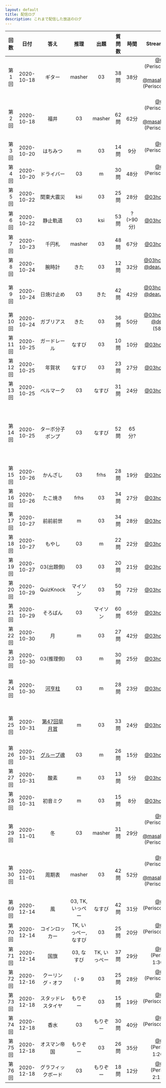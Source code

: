 ```yaml
---
layout: default
title: 配信ログ
description: これまで配信した放送のログ
---
```


| 回数 | 日付 | 答え | 推理 | 出題 | 質問数 | 時間 | Streaming URL | (備考) |
|:-:|:-:|:-:|:-:|:-:|:-:|:-:|:-:|:-:|
| 第1回 | 2020-10-18 | ギター | masher | 03 | 38問 | 38分 | [@03hcl](https://www.periscope.tv/03hcl/1mnxelREOLZJX?t=1m) (Periscope) 1:00～, [@masaharu_mada](https://www.pscp.tv/masaharu_mada/1YqJDpowwLeJV?t=14m27s) (Periscope) 14:27～ |
| 第2回 | 2020-10-18 | 福井 | 03 | masher | 62問 | 62分 | [@03hcl](https://www.periscope.tv/03hcl/1MYGNVgAnDnGw?t=1m36s) (Periscope) 1:36～, [@masaharu_mada](https://www.pscp.tv/masaharu_mada/1MYxNVgAgevxw?t=25s) (Periscope) 0:25～ |
| 第3回 | 2020-10-20 | はちみつ | m | 03 | 14問 | 9分 | [@03hcl](https://www.periscope.tv/03hcl/1zqJVePRgbWGB?t=32s) (Periscope) 0:32～ |
| 第4回 | 2020-10-20 | ドライバー | 03 | m | 30問 | 48分 | [@03hcl](https://www.periscope.tv/03hcl/1BRKjYZmPvaxw?t=35s) (Periscope) 0:35～ |
| 第5回 | 2020-10-22 | 関東大震災 | ksi | 03 | 25問 | 28分 | [@03hcl](https://www.periscope.tv/03hcl/1lPKqLBvPOAxb?t=0s) (0:00～) |
| 第6回 | 2020-10-22 | 静止軌道 | 03 | ksi | 53問 | ? (>90分) | [@03hcl](https://www.periscope.tv/03hcl/1MYGNVoEvqwGw?t=18s) (0:18～) | ミスにより配信は途中まで |
| 第7回 | 2020-10-23 | 千円札 | masher | 03 | 48問 | 67分 | [@03hcl](https://www.periscope.tv/03hcl/1gqxvaQdaOwJB?t=14s) (0:14～) |
| 第8回 | 2020-10-24 | 腕時計 | きた | 03 | 12問 | 32分 | [@03hcl](https://www.periscope.tv/03hcl/1RDGlrlrWldxL?t=2m29s) (2:29～), [@dearJmC](https://www.pscp.tv/dearJmC/1jMJgXmXELyxL?t=2m45s) (2:45～) |
| 第9回 | 2020-10-24 | 日焼け止め | 03 | きた | 42問 | 42分 | [@03hcl](https://www.periscope.tv/03hcl/1LyxBanadAEJN?t=49s) (0:49～), [@dearJmC](https://www.pscp.tv/dearJmC/1ynKOqyqZqvJR?t=1m2s) (1:02～) | 質問のスクロールを初めて導入 |
| 第10回 | 2020-10-24 | ガブリアス | きた | 03 | 36問 | 50分 | [@03hcl](https://www.periscope.tv/03hcl/1nAJEAaLXPvJL?t=35s) (0:35～), [@dearJmC](https://www.pscp.tv/dearJmC/1ynKOqyqZqvJR?t=58m8s) (58:08～) |
| 第11回 | 2020-10-25 | ガードレール | なすび | 03 | 10問 | 10分 | [@03hcl](https://www.periscope.tv/03hcl/1eaKbzgnPlXKX?t=2m20s) (2:20～) |
| 第12回 | 2020-10-25 | 年賀状 | なすび | 03 | 23問 | 27分 | [@03hcl](https://www.periscope.tv/03hcl/1MnGndDRbeMxO?t=1m5s) (1:05～) |
| 第13回 | 2020-10-25 | ベルマーク | 03 | なすび | 31問 | 24分 | [@03hcl](https://www.periscope.tv/03hcl/1lDGLyldmovJm?t=1m51s) (1:51～) |
| 第14回 | 2020-10-25 | ターボ分子ポンプ | 03 | なすび | 52問 | 65分? | - | 『真空発生器』でほぼ正解ということで終了, 配信ログは非公開化 |
| 第15回 | 2020-10-26 | かんざし | 03 | frhs | 28問 | 19分 | [@03hcl](https://www.periscope.tv/03hcl/1gqxvaNeLpjJB?t=1m1s) (1:01～) |
| 第16回 | 2020-10-26 | たこ焼き | frhs | 03 | 34問 | 27分 | [@03hcl](https://www.periscope.tv/03hcl/1yNGaBgMvzVJj?t=28s) (0:28～) |
| 第17回 | 2020-10-27 | 前前前世 | m | 03 | 34問 | 28分 | [@03hcl](https://www.periscope.tv/03hcl/1vOGwkrQrdEGB?t=1m3s) (1:03～) |
| 第18回 | 2020-10-27 | もやし | 03 | m | 22問 | 22分 | [@03hcl](https://www.periscope.tv/03hcl/1OdKrWXeqvvGX?t=1m8s) (1:08～) |
| 第19回 | 2020-10-27 | 03(出題側) | 03 | 03 | 20問 | 21分 | [@03hcl](https://www.periscope.tv/03hcl/1nAKEApMEneKL?t=2m53s) (2:53～) |
| 第20回 | 2020-10-29 | QuizKnock | マイソン | 03 | 50問 | 72分 | [@03hcl](https://www.periscope.tv/03hcl/1lPKqLOBezmxb?t=1m50s) (1:50～) | BGMを初めて導入 |
| 第21回 | 2020-10-29 | そろばん | 03 | マイソン | 60問 | 65分 | [@03hcl](https://www.periscope.tv/03hcl/1PlJQNbDnPYxE?t=41s) (0:41～) |
| 第22回 | 2020-10-30 | 月 | m | 03 | 27問 | 42分 | [@03hcl](https://www.periscope.tv/03hcl/1OyKAgZWQBaJb?t=2m12s) (2:12～) |
| 第23回 | 2020-10-30 | 03(推理側) | 03 | m | 30問 | 25分 | [@03hcl](https://www.periscope.tv/03hcl/1ypKdwZVvVdxW?t=1m2s) (1:02～) |
| 第24回 | 2020-10-30 | [河亨柱](https://ja.wikipedia.org/wiki/%E6%B2%B3%E4%BA%A8%E6%9F%B1) | 03 | m | 28問 | 23分 | [@03hcl](https://www.periscope.tv/03hcl/1ynJOqlgaBEKR?t=37s) (0:37～) | オプション: WikipediaおまかせEdition |
| 第25回 | 2020-10-31 | [第47回皐月賞](https://ja.wikipedia.org/wiki/%E7%AC%AC47%E5%9B%9E%E7%9A%90%E6%9C%88%E8%B3%9E) | m | 03 | 33問 | 24分 | [@03hcl](https://www.periscope.tv/03hcl/1gqGvajwWDqKB?t=2m15s) (2:15～) | オプション: WikipediaおまかせEdition |
| 第26回 | 2020-10-31 | [グループ魂](https://ja.wikipedia.org/wiki/%E3%82%B0%E3%83%AB%E3%83%BC%E3%83%97%E9%AD%82) | 03 | m | 26問 | 15分 | [@03hcl](https://www.periscope.tv/03hcl/1RDxlrzMrVrGL?t=2m33s) (2:33～) |
| 第27回 | 2020-10-31 | 酸素 | m | 03 | 13問 | 5分 | [@03hcl](https://www.periscope.tv/03hcl/1rmxPYyVMWLKN?t=27s) (0:27～) |
| 第28回 | 2020-10-31 | 初音ミク | m | 03 | 15問 | 8分 | [@03hcl](https://www.periscope.tv/03hcl/1ypJdwZjMzqGW?t=22s) (0:22～) |
| 第29回 | 2020-11-01 | 冬 | 03 | masher | 31問 | 29分 | [@03hcl](https://www.periscope.tv/03hcl/1ynKOqlWnjrJR?t=5m1s) (Periscope) 5:01～, [@masaharu_mada](https://www.periscope.tv/masaharu_mada/1OwGWLXPgQMJQ?t=5m7s) (Periscope) 5:07～ | Coming Soon 画面を初めて導入 |
| 第30回 | 2020-11-01 | 周期表 | masher | 03 | 42問 | 52分 | [@03hcl](https://www.periscope.tv/03hcl/1YqGoRoWwMaKv?t=4m48s) (Periscope) 4:48～, [@masaharu_mada](https://www.periscope.tv/masaharu_mada/1nAJEAgVbaoJL?t=4m42s) (Periscope) 4:42～ |
|  |  |  |  |  |  |  |  |
| 第69回 | 2020-12-14 | 風 | 03, TK, いっぺー | なすび | 42問 | 31分 | [@03hcl](https://www.periscope.tv/03hcl/1nAKELjMmVkxL?t=12m58s) (Periscope) 12:58～ |
| 第70回 | 2020-12-14 | コインロッカー | TK, いっぺー, なすび | 03 | 25問 | 20分 | [@03hcl](https://www.periscope.tv/03hcl/1nAKELjMmVkxL?t=53m16s) (Periscope) 53:16～ |
| 第71回 | 2020-12-14 | 国旗 | 03, なすび | TK, いっぺー | 37問 | 29分 | [@03hcl](https://www.periscope.tv/03hcl/1nAKELjMmVkxL?t=1h30m57s) (Periscope) 1:30:57～ |
| 第72回 | 2020-12-16 | クーリング・オフ | (・9 | 03 | 25問 | 28分 | [@03hcl](https://www.pscp.tv/w/1ynKOBXEeYOxR?t=6m51s) (Periscope) 6:51～ |
| 第73回 | 2020-12-18 | スタッドレスタイヤ | もりぞー | 03 | 15問 | 19分 | [@03hcl](https://www.periscope.tv/03hcl/1yoKMAORlRpKQ?t=12m40s) (Periscope) 12:40～ |
| 第74回 | 2020-12-18 | 香水 | 03 | もりぞー | 30問 | 40分 | [@03hcl](https://www.periscope.tv/03hcl/1yoKMAORlRpKQ?t=38m25s) (Periscope) 38:25～ |
| 第75回 | 2020-12-18 | オスマン帝国 | もりぞー | 03 | 26問 | 35分 | [@03hcl](https://www.periscope.tv/03hcl/1yoKMAORlRpKQ?t=1h26m8s) (Periscope) 1:26:08～ |
| 第76回 | 2020-12-18 | グラフィックボード | 03 | もりぞー | 18問 | 12分 | [@03hcl](https://www.periscope.tv/03hcl/1yoKMAORlRpKQ?t=2h11m34s) (Periscope) 2:11:34～ |

<!--
| 第回 | 2020-- |  | 03 | 03 | 問 | 分 |  |
|  |  |  |  |  |  |  |  |
-->
